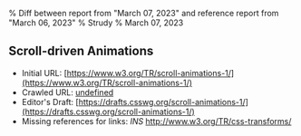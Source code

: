 % Diff between report from "March 07, 2023" and reference report from "March 06, 2023"
% Strudy
% March 07, 2023

## Scroll-driven Animations

- Initial URL: [https://www.w3.org/TR/scroll-animations-1/](https://www.w3.org/TR/scroll-animations-1/)
- Crawled URL: [undefined](undefined)
- Editor's Draft: [https://drafts.csswg.org/scroll-animations-1/](https://drafts.csswg.org/scroll-animations-1/)
- Missing references for links: *INS* http://www.w3.org/TR/css-transforms/




